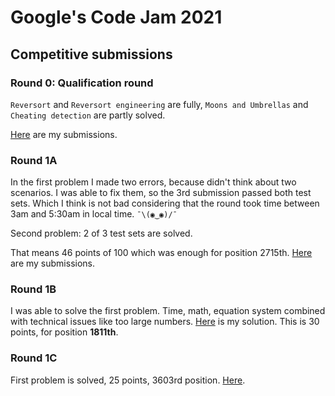 # Google's Code Jam 2021

## Competitive submissions

### Round 0: Qualification round

`Reversort` and `Reversort engineering` are fully, `Moons and Umbrellas` and `Cheating detection` are partly solved.

[Here](https://codingcompetitions.withgoogle.com/codejam/submissions/000000000043580a/Z2VyZ29vbw) are my submissions.

### Round 1A

In the first problem I made two errors, because didn't think about two scenarios. I was able to fix them, so the 3rd submission passed both test sets. Which I think is not bad considering that the round took time between 3am and 5:30am in local time. `¯\(◉‿◉)/¯`

Second problem: 2 of 3 test sets are solved.

That means 46 points of 100 which was enough for position 2715th. [Here](https://codingcompetitions.withgoogle.com/codejam/submissions/000000000043585d/Z2VyZ29vbw) are my submissions.

### Round 1B

I was able to solve the first problem. Time, math, equation system combined with technical issues like too large numbers. [Here](https://codingcompetitions.withgoogle.com/codejam/submissions/0000000000435baf/Z2VyZ29vbw) is my solution. This is 30 points, for position **1811th**.

### Round 1C

First problem is solved, 25 points, 3603rd position. [Here](https://codingcompetitions.withgoogle.com/codejam/submissions/00000000004362d7/00000000005bdbd4).
